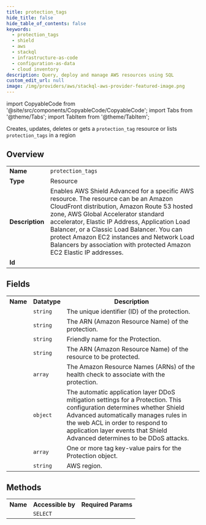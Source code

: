 ```yaml
---
title: protection_tags
hide_title: false
hide_table_of_contents: false
keywords:
  - protection_tags
  - shield
  - aws
  - stackql
  - infrastructure-as-code
  - configuration-as-data
  - cloud inventory
description: Query, deploy and manage AWS resources using SQL
custom_edit_url: null
image: /img/providers/aws/stackql-aws-provider-featured-image.png
---
```


import CopyableCode from '@site/src/components/CopyableCode/CopyableCode';
import Tabs from '@theme/Tabs';
import TabItem from '@theme/TabItem';

Creates, updates, deletes or gets a <code>protection_tag</code> resource or lists <code>protection_tags</code> in a region

## Overview
<table><tbody>
<tr><td><b>Name</b></td><td><code>protection_tags</code></td></tr>
<tr><td><b>Type</b></td><td>Resource</td></tr>
<tr><td><b>Description</b></td><td>Enables AWS Shield Advanced for a specific AWS resource. The resource can be an Amazon CloudFront distribution, Amazon Route 53 hosted zone, AWS Global Accelerator standard accelerator, Elastic IP Address, Application Load Balancer, or a Classic Load Balancer. You can protect Amazon EC2 instances and Network Load Balancers by association with protected Amazon EC2 Elastic IP addresses.</td></tr>
<tr><td><b>Id</b></td><td><CopyableCode code="aws.shield.protection_tags" /></td></tr>
</tbody></table>

## Fields
<table><tbody><tr><th>Name</th><th>Datatype</th><th>Description</th></tr><tr><td><CopyableCode code="protection_id" /></td><td><code>string</code></td><td>The unique identifier (ID) of the protection.</td></tr>
<tr><td><CopyableCode code="protection_arn" /></td><td><code>string</code></td><td>The ARN (Amazon Resource Name) of the protection.</td></tr>
<tr><td><CopyableCode code="name" /></td><td><code>string</code></td><td>Friendly name for the Protection.</td></tr>
<tr><td><CopyableCode code="resource_arn" /></td><td><code>string</code></td><td>The ARN (Amazon Resource Name) of the resource to be protected.</td></tr>
<tr><td><CopyableCode code="health_check_arns" /></td><td><code>array</code></td><td>The Amazon Resource Names (ARNs) of the health check to associate with the protection.</td></tr>
<tr><td><CopyableCode code="application_layer_automatic_response_configuration" /></td><td><code>object</code></td><td>The automatic application layer DDoS mitigation settings for a Protection. This configuration determines whether Shield Advanced automatically manages rules in the web ACL in order to respond to application layer events that Shield Advanced determines to be DDoS attacks.</td></tr>
<tr><td><CopyableCode code="tags" /></td><td><code>array</code></td><td>One or more tag key-value pairs for the Protection object.</td></tr>
<tr><td><CopyableCode code="region" /></td><td><code>string</code></td><td>AWS region.</td></tr>
</tbody></table>

## Methods

<table><tbody>
  <tr>
    <th>Name</th>
    <th>Accessible by</th>
    <th>Required Params</th>
  </tr>
  <tr>
    <td><CopyableCode code="view" /></td>
    <td><code>SELECT</code></td>
    <td><CopyableCode code="region" /></td>
  </tr>
</tbody></table>








